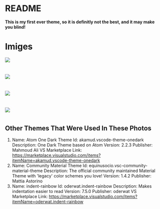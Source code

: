 # README
**This is my first ever theme, so it is definitly not the best, and it may make you blind!**

# Imiges‎

![](https://i.ibb.co/khfF28g/firsthaha.png)

#

![](https://i.ibb.co/c1sxTY7/second-haha.png)

#

![](https://i.ibb.co/n1wbYjz/third-haha.png)

#

![](https://i.ibb.co/kM4H5Yf/final.png)

#
## **Other Themes That Were Used In These Photos**
1. Name: Atom One Dark Theme
Id: akamud.vscode-theme-onedark
Description: One Dark Theme based on Atom
Version: 2.2.3
Publisher: Mahmoud Ali
VS Marketplace Link: https://marketplace.visualstudio.com/items?itemName=akamud.vscode-theme-onedark
2. Name: Community Material Theme
Id: equinusocio.vsc-community-material-theme
Description: The official community maintained Material Theme with 'legacy' color schemes you love!
Version: 1.4.2
Publisher: Mattia Astorino
3. Name: indent-rainbow
Id: oderwat.indent-rainbow
Description: Makes indentation easier to read
Version: 7.5.0
Publisher: oderwat
VS Marketplace Link: https://marketplace.visualstudio.com/items?itemName=oderwat.indent-rainbow

